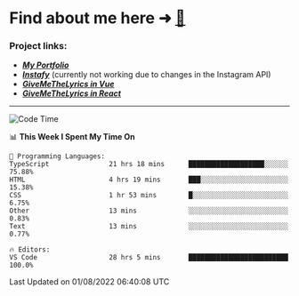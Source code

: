 # Find about me here ➜ [🧑](https://pauabella.dev)

### Project links:
- ***[My Portfolio](https://pauabella.dev)***
- ***[Instafy](https://instafy.me)*** (currently not working due to changes in the Instagram API)
- ***[GiveMeTheLyrics in Vue](https://lyrics.pauabella.dev)***
- ***[GiveMeTheLyrics in React](https://pauabella.dev/GiveMeTheLyrics)***

---
<!--START_SECTION:waka-->
![Code Time](http://img.shields.io/badge/Code%20Time-1%2C337%20hrs%2056%20mins-blue)

📊 **This Week I Spent My Time On** 

```text
💬 Programming Languages: 
TypeScript               21 hrs 18 mins      ███████████████████░░░░░░   75.88% 
HTML                     4 hrs 19 mins       ███░░░░░░░░░░░░░░░░░░░░░░   15.38% 
CSS                      1 hr 53 mins        █░░░░░░░░░░░░░░░░░░░░░░░░   6.75% 
Other                    13 mins             ░░░░░░░░░░░░░░░░░░░░░░░░░   0.83% 
Text                     13 mins             ░░░░░░░░░░░░░░░░░░░░░░░░░   0.77%

🔥 Editors: 
VS Code                  28 hrs 5 mins       █████████████████████████   100.0%

```


 Last Updated on 01/08/2022 06:40:08 UTC
<!--END_SECTION:waka-->
